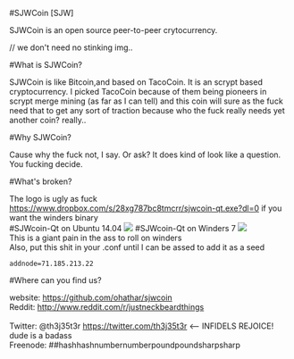 #SJWCoin [SJW]



SJWCoin is an open source peer-to-peer crytocurrency.

// we don't need no stinking img.. 

#What is SJWCoin?  

SJWCoin is like Bitcoin,and based on TacoCoin. It is an scrypt based cryptocurrency.
I picked TacoCoin because of them being pioneers in scrypt merge mining (as far as I can tell) and this coin will sure as the fuck need
that to get any sort of traction because who the fuck really needs yet another coin?  really..

#Why SJWCoin?

Cause why the fuck not, I say.  Or ask?  It does kind of look like a question.  You fucking decide.

#What's broken?

The logo is ugly as fuck
<br />
https://www.dropbox.com/s/28xg787bc8tmcrr/sjwcoin-qt.exe?dl=0 if you want the winders binary
<br />
#SJWcoin-Qt on Ubuntu 14.04
<img src="http://postox.com/images/2015/06/17/linux_qt_wallet_FOR-SOCIAL-JUSTICE.png" />
#SJWcoin-Qt on Winders 7
<img src="http://i.imgur.com/HGwjp97.png" />
<br />
This is a giant pain in the ass to roll on winders
<br />
Also, put this shit in your .conf until I can be assed to add it as a seed
```
addnode=71.185.213.22
```
#Where can you find us?

website: https://github.com/ohathar/sjwcoin<br />
Reddit: http://www.reddit.com/r/justneckbeardthings<br />  
Twitter: @th3j35t3r  https://twitter.com/th3j35t3r <-- INFIDELS REJOICE! dude is a badass<br />
Freenode: ##hashhashnumbernumberpoundpoundsharpsharp
